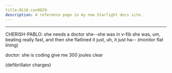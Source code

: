 ```yaml
---
title:0118.can0029-
description: A reference page in my new Starlight docs site.
---
```

----- 
CHERISH-PABLO: she needs a doctor
 she--she was in v-fib
 she was, um, beating really 
fast, and then she flatlined
 it just, uh, it just ha-- (monitor flat lining)

doctor: she is coding
 give me 300 joules
 clear
 
(defibrillator charges) 
